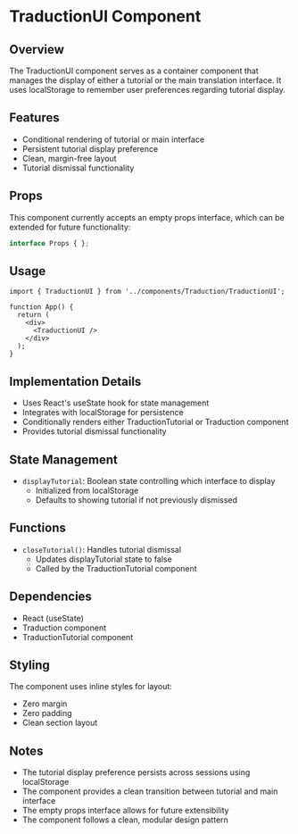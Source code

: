 # TraductionUI Component

## Overview
The TraductionUI component serves as a container component that manages the display of either a tutorial or the main translation interface. It uses localStorage to remember user preferences regarding tutorial display.

## Features
- Conditional rendering of tutorial or main interface
- Persistent tutorial display preference
- Clean, margin-free layout
- Tutorial dismissal functionality

## Props
This component currently accepts an empty props interface, which can be extended for future functionality:
```typescript
interface Props { };
```

## Usage
```tsx
import { TraductionUI } from '../components/Traduction/TraductionUI';

function App() {
  return (
    <div>
      <TraductionUI />
    </div>
  );
}
```

## Implementation Details
- Uses React's useState hook for state management
- Integrates with localStorage for persistence
- Conditionally renders either TraductionTutorial or Traduction component
- Provides tutorial dismissal functionality

## State Management
- `displayTutorial`: Boolean state controlling which interface to display
  - Initialized from localStorage
  - Defaults to showing tutorial if not previously dismissed

## Functions
- `closeTutorial()`: Handles tutorial dismissal
  - Updates displayTutorial state to false
  - Called by the TraductionTutorial component

## Dependencies
- React (useState)
- Traduction component
- TraductionTutorial component

## Styling
The component uses inline styles for layout:
- Zero margin
- Zero padding
- Clean section layout

## Notes
- The tutorial display preference persists across sessions using localStorage
- The component provides a clean transition between tutorial and main interface
- The empty props interface allows for future extensibility
- The component follows a clean, modular design pattern 